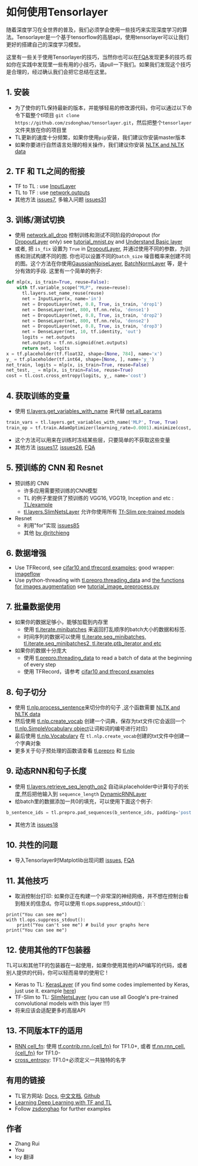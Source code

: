 # 如何使用Tensorlayer  
随着深度学习在全世界的普及，我们必须学会使用一些技巧来实现深度学习的算法。Tensorlayer是一个基于tensorflow的高层api，使用tensorlayer可以让我们更好的搭建自己的深度学习模型。

这里有一些关于使用Tensorlayer的技巧，当然你也可以在[FQA](http://tensorlayer.readthedocs.io/en/latest/user/more.html#fqa)发现更多的技巧.假如你在实践中发现里一些有用的小技巧，请pull一下我们。如果我们发现这个技巧是合理的，经过确认我们会把它总结在这里。

## 1. 安装
 * 为了使你的TL保持最新的版本，并能够轻易的修改源代码，你可以通过以下命令下载整个tl项目 `git clone https://github.com/zsdonghao/tensorlayer.git`，然后把整个`tensorlayer`文件夹放在你的项目里 
 * TL更新的速度十分频繁，如果你使用`pip`安装，我们建议你安装master版本  
 * 如果你要进行自然语言处理的相关操作，我们建议你安装 [NLTK and NLTK data](http://www.nltk.org/install.html)

## 2. TF 和 TL之间的衔接
 * TF to TL : use [InputLayer](http://tensorlayer.readthedocs.io/en/latest/modules/layers.html#input-layer)
 * TL to TF : use [network.outputs](http://tensorlayer.readthedocs.io/en/latest/modules/layers.html#understand-basic-layer)
 * 其他方法 [issues7](https://github.com/zsdonghao/tensorlayer/issues/7), 多输入问题 [issues31](https://github.com/zsdonghao/tensorlayer/issues/31)

## 3. 训练/测试切换
 * 使用 [network.all_drop](http://tensorlayer.readthedocs.io/en/latest/modules/layers.html#understand-basic-layer) 控制训练和测试不同阶段的dropout (for [DropoutLayer](http://tensorlayer.readthedocs.io/en/latest/modules/layers.html#dropout-layer) only) see [tutorial_mnist.py](https://github.com/zsdonghao/tensorlayer/blob/master/example/tutorial_mnist.py) and [Understand Basic layer](http://tensorlayer.readthedocs.io/en/latest/modules/layers.html#understand-basic-layer)
 * 或者, 把 `is_fix` 设置为 `True` in [DropoutLayer](http://tensorlayer.readthedocs.io/en/latest/modules/layers.html#dropout-layer), 并通过使用不同的参数，为训练和测试构建不同的图. 你也可以设置不同的`batch_size` 噪音概率来创建不同的图。这个方法在你使用[GaussianNoiseLayer](http://tensorlayer.readthedocs.io/en/latest/modules/layers.html#gaussian-noise-layer), [BatchNormLayer](http://tensorlayer.readthedocs.io/en/latest/modules/layers.html#batch-normalization) 等，是十分有效的手段. 这里有一个简单的例子:
```python
def mlp(x, is_train=True, reuse=False):
    with tf.variable_scope("MLP", reuse=reuse):
      tl.layers.set_name_reuse(reuse)
      net = InputLayer(x, name='in')
      net = DropoutLayer(net, 0.8, True, is_train, 'drop1')
      net = DenseLayer(net, 800, tf.nn.relu, 'dense1')
      net = DropoutLayer(net, 0.8, True, is_train, 'drop2')
      net = DenseLayer(net, 800, tf.nn.relu, 'dense2')
      net = DropoutLayer(net, 0.8, True, is_train, 'drop3')
      net = DenseLayer(net, 10, tf.identity, 'out')
      logits = net.outputs
      net.outputs = tf.nn.sigmoid(net.outputs)
      return net, logits
x = tf.placeholder(tf.float32, shape=[None, 784], name='x')
y_ = tf.placeholder(tf.int64, shape=[None, ], name='y_')
net_train, logits = mlp(x, is_train=True, reuse=False)
net_test, _ = mlp(x, is_train=False, reuse=True)
cost = tl.cost.cross_entropy(logits, y_, name='cost')
```


## 4. 获取训练的变量
 * 使用 [tl.layers.get_variables_with_name](http://tensorlayer.readthedocs.io/en/latest/modules/layers.html#get-variables-with-name) 来代替 [net.all_params](http://tensorlayer.readthedocs.io/en/latest/modules/layers.html#understand-basic-layer)
```python
train_vars = tl.layers.get_variables_with_name('MLP', True, True)
train_op = tf.train.AdamOptimizer(learning_rate=0.0001).minimize(cost, var_list=train_vars)
```
 * 这个方法可以用来在训练时冻结某些层，只要简单的不获取这些变量
 * 其他方法 [issues17](https://github.com/zsdonghao/tensorlayer/issues/17), [issues26](https://github.com/zsdonghao/tensorlayer/issues/26), [FQA](http://tensorlayer.readthedocs.io/en/latest/user/more.html#exclude-some-layers-from-training)
  
## 5. 预训练的 CNN 和 Resnet
* 预训练的 CNN
  * 许多应用需要预训练的CNN模型
  * TL 的例子里提供了预训练的 VGG16, VGG19, Inception and etc : [TL/example](https://github.com/zsdonghao/tensorlayer/tree/master/example)
  * [tl.layers.SlimNetsLayer](http://tensorlayer.readthedocs.io/en/latest/modules/layers.html#connect-tf-slim) 允许你使用所有 [Tf-Slim pre-trained models](https://github.com/tensorflow/models/tree/master/slim)
* Resnet
  * 利用"for"实现 [issues85](https://github.com/zsdonghao/tensorlayer/issues/85)
  * 其他 [by @ritchieng](https://github.com/ritchieng/wideresnet-tensorlayer)

## 6. 数据增强
* Use TFRecord, see [cifar10 and tfrecord examples](https://github.com/zsdonghao/tensorlayer/tree/master/example); good wrapper: [imageflow](https://github.com/HamedMP/ImageFlow)
* Use python-threading with [tl.prepro.threading_data](http://tensorlayer.readthedocs.io/en/latest/modules/prepro.html#threading) and [the functions for images augmentation](http://tensorlayer.readthedocs.io/en/latest/modules/prepro.html#images) see [tutorial_image_preprocess.py](https://github.com/zsdonghao/tensorlayer/blob/master/example/tutorial_image_preprocess.py)

## 7. 批量数据使用
* 如果你的数据足够小，能够加载到内存里
  * 使用 [tl.iterate.minibatches](http://tensorlayer.readthedocs.io/en/latest/modules/iterate.html#tensorlayer.iterate.minibatches) 来返回打乱顺序的batch大小的数据和标签.
  * 时间序列的数据可以使用 [tl.iterate.seq_minibatches, tl.iterate.seq_minibatches2, tl.iterate.ptb_iterator and etc](http://tensorlayer.readthedocs.io/en/latest/modules/iterate.html#time-series)
* 如果你的数据十分庞大
  * 使用 [tl.prepro.threading_data](http://tensorlayer.readthedocs.io/en/latest/modules/prepro.html#tensorlayer.prepro.threading_data) to read a batch of data at the beginning of every step
  * 使用 TFRecord，请参考  [cifar10 and tfrecord examples](https://github.com/zsdonghao/tensorlayer/tree/master/example)


## 8. 句子切分
 * 使用 [tl.nlp.process_sentence](http://tensorlayer.readthedocs.io/en/latest/modules/nlp.html#process-sentence)来切分你的句子 ,这个函数需要 [NLTK and NLTK data](http://www.nltk.org/install.html)
 * 然后使用 [tl.nlp.create_vocab](http://tensorlayer.readthedocs.io/en/latest/modules/nlp.html#create-vocabulary) 创建一个词典，保存为txt文件(它会返回一个[tl.nlp.SimpleVocabulary object](http://tensorlayer.readthedocs.io/en/latest/modules/nlp.html#simple-vocabulary-class)让词和词的编号进行对应)
 * 最后使用 [tl.nlp.Vocabulary](http://tensorlayer.readthedocs.io/en/latest/modules/nlp.html#vocabulary-class) 在 `tl.nlp.create_vocab`创建的txt文件中创建一个字典对象
 * 更多关于句子预处理的函数请查看 [tl.prepro](http://tensorlayer.readthedocs.io/en/latest/modules/prepro.html#sequence) 和 [tl.nlp](http://tensorlayer.readthedocs.io/en/latest/modules/nlp.html)

## 9. 动态RNN和句子长度
 * 使用 [tl.layers.retrieve_seq_length_op2](http://tensorlayer.readthedocs.io/en/latest/modules/layers.html#compute-sequence-length-2) 自动从placeholder中计算句子的长度,然后把他输入到 `sequence_length`  [DynamicRNNLayer](http://tensorlayer.readthedocs.io/en/latest/modules/layers.html#dynamic-rnn-layer)
 * 给batch里的数据添加一共0的填充，可以使用下面这个例子:
```python
b_sentence_ids = tl.prepro.pad_sequences(b_sentence_ids, padding='post')
```
 * 其他方法 [issues18](https://github.com/zsdonghao/tensorlayer/issues/18)

## 10. 共性的问题
 * 导入Tensorlayer时Matplotlib出现问题 [issues](https://github.com/zsdonghao/tensorlayer/issues/79), [FQA](http://tensorlayer.readthedocs.io/en/latest/user/more.html#visualization)
 
## 11. 其他技巧
 * 取消控制台打印: 如果你正在构建一个非常深的神经网络，并不想在控制台看到相关的信息d。你可以使用 tl.ops.suppress_stdout():`:
```
print("You can see me")
with tl.ops.suppress_stdout():
    print("You can't see me") # build your graphs here
print("You can see me")
```
## 12. 使用其他的TF包装器
TL可以和其他TF的包装器在一起使用，如果你使用其他的API编写的代码，或者别人提供的代码，你可以轻而易举的使用它 !
 * Keras to TL: [KerasLayer](http://tensorlayer.readthedocs.io/en/latest/modules/layers.html#connect-keras) (if you find some codes implemented by Keras, just use it. example [here](https://github.com/zsdonghao/tensorlayer/blob/master/example/tutorial_keras.py))
 * TF-Slim to TL: [SlimNetsLayer](http://tensorlayer.readthedocs.io/en/latest/modules/layers.html#connect-tf-slim) (you can use all Google's pre-trained convolutional models with this layer !!!)
 * 将来应该会适配更多的高层API
## 13. 不同版本TF的适用
 * [RNN cell_fn](http://tensorlayer.readthedocs.io/en/latest/modules/layers.html): 使用 [tf.contrib.rnn.{cell_fn}](https://www.tensorflow.org/api_docs/python/) for TF1.0+, 或者 [tf.nn.rnn_cell.{cell_fn}](https://www.tensorflow.org/versions/r0.11/api_docs/python/) for TF1.0-
 * [cross_entropy](http://tensorlayer.readthedocs.io/en/latest/modules/cost.html): TF1.0+必须定义一共独特的名字
 
## 有用的链接
 * TL官方网站: [Docs](http://tensorlayer.readthedocs.io/en/latest/), [中文文档](http://tensorlayercn.readthedocs.io/zh/latest/), [Github](https://github.com/zsdonghao/tensorlayer)
 * [Learning Deep Learning with TF and TL ](https://github.com/wagamamaz/tensorflow-tutorial)
 * Follow [zsdonghao](https://github.com/zsdonghao) for further examples

## 作者
 - Zhang Rui
 - You
 - Icy 翻译

